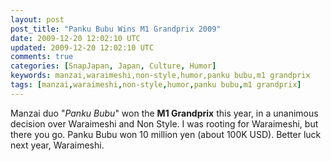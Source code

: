 ```yaml
---           
layout: post
post_title: "Panku Bubu Wins M1 Grandprix 2009"
date: 2009-12-20 12:02:10 UTC
updated: 2009-12-20 12:02:10 UTC
comments: true
categories: [SnapJapan, Japan, Culture, Humor]
keywords: manzai,waraimeshi,non-style,humor,panku bubu,m1 grandprix
tags: [manzai,waraimeshi,non-style,humor,panku bubu,m1 grandprix]
---
```

 


Manzai duo "_Panku Bubu_" won the **M1 Grandprix** this year, in a unanimous decision over Waraimeshi and Non Style. I was rooting for Waraimeshi, but there you go. Panku Bubu won 10 million yen (about 100K USD). Better luck next year, Waraimeshi. 


